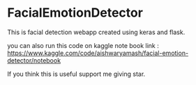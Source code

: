 # FacialEmotionDetector

This is facial detection webapp created using keras and flask.


you can also run this code on kaggle note book link : https://www.kaggle.com/code/aishwaryamash/facial-emotion-detector/notebook


If you think this is useful support me giving star.
